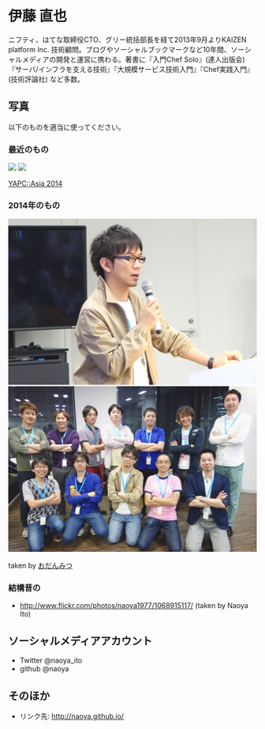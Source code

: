伊藤 直也
=========

ニフティ、はてな取締役CTO、グリー統括部長を経て2013年9月よりKAIZEN platform Inc. 技術顧問。ブログやソーシャルブックマークなど10年間、ソーシャルメディアの開発と運営に携わる。著書に『入門Chef Solo』(達人出版会)『サーバ/インフラを支える技術』『大規模サービス技術入門』『Chef実践入門』　(技術評論社) など多数。

写真
----

以下のものを適当に使ってください。

### 最近のもの

![](https://cloud.githubusercontent.com/assets/8991/4159406/e71790e2-34a0-11e4-842c-cb6782c5925e.jpg)
![](https://cloud.githubusercontent.com/assets/8991/4159408/eb5006a8-34a0-11e4-9294-962667f8b777.jpg)

[YAPC::Asia 2014](http://30d.jp/yapcasia/7)

### 2014年のもの

![](https://raw.githubusercontent.com/naoya/myprofile/master/images/profile_01.jpg)
![](https://raw.githubusercontent.com/naoya/myprofile/master/images/profile_02.jpg)

taken by [おだんみつ](http://matome.naver.jp/odai/2139520716110081501)

### 結構昔の

- http://www.flickr.com/photos/naoya1977/1068915117/ (taken by Naoya Ito)

ソーシャルメディアアカウント
----------------------------

- Twitter @naoya_ito
- github @naoya

そのほか
--------

- リンク先: http://naoya.github.io/
